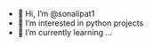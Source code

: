 - 👋 Hi, I’m @sonalipat1
- 👀 I’m interested in python projects
- 🌱 I’m currently learning ...
<!---
sonalipat1/sonalipat1 is a ✨ special ✨ repository because its `README.md` (this file) appears on your GitHub profile.
You can click the Preview link to take a look at your changes.
--->

